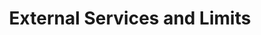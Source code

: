 ---
title: "External Services and Limits"
description: Notes on rate and cost limited external services used by IdP and out platform
layout: article
category: Infrastructure
redirect_to: https://github.com/18F/identity-devops/wiki/External-Services-and-Limits
---